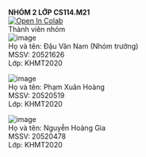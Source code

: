 **NHÓM 2 LỚP CS114.M21** <br>
<a href="https://colab.research.google.com/github/goldenspring6622/CS114.M21.N02/blob/main/Toxic%20Comment%20Detection.ipynb">
  <img src="https://colab.research.google.com/assets/colab-badge.svg" alt="Open In Colab"/>
</a>
<br>Thành viên nhóm <br> 
![image](https://user-images.githubusercontent.com/77335278/161459897-342efe01-4d1f-41e4-990d-212558f61c46.png) <br>
Họ và tên: Đậu Văn Nam (Nhóm trưởng) <br>
MSSV: 20521626 <br>
Lớp: KHMT2020 <br>

![image](https://user-images.githubusercontent.com/77335278/161459925-8278b0da-e511-4b53-85f3-1b166ba074f7.png) <br>
Họ và tên: Phạm Xuân Hoàng <br>
MSSV: 20520519 <br>
Lớp: KHMT2020 <br>

![image](https://user-images.githubusercontent.com/77335278/161459868-836c8403-9711-4a35-acaa-6bf49be5b5f2.png) <br>
Họ và tên: Nguyễn Hoàng Gia <br>
MSSV: 20520478 <br>
Lớp: KHMT2020 <br>
